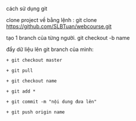 cách sử dụng git

clone project về bằng lệnh : git clone https://github.com/SLBTuan/webcourse.git

tạo 1 branch của từng người. git checkout -b name

đẩy dữ liệu lên git branch của mình:

	+ git checkout master
	
	+ git pull
	
	+ git checkout name
	
	+ git add *
	
	+ git commit -m "nội dung đưa lên"
	
	+ git push origin name
	
	
